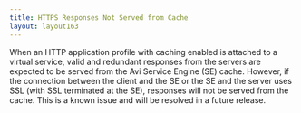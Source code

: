 ```yaml
---
title: HTTPS Responses Not Served from Cache
layout: layout163
---
```

When an HTTP application profile with caching enabled is attached to a virtual service, valid and redundant responses from the servers are expected to be served from the Avi Service Engine (SE) cache. However, if the connection between the client and the SE or the SE and the server uses SSL (with SSL terminated at the SE), responses will not be served from the cache. This is a known issue and will be resolved in a future release.
